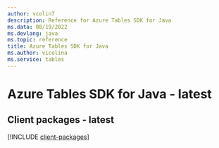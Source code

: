 ```yaml
---
author: vcolin7
description: Reference for Azure Tables SDK for Java
ms.data: 08/19/2022
ms.devlang: java
ms.topic: reference
title: Azure Tables SDK for Java
ms.author: vicolina
ms.service: tables
---
```

# Azure Tables SDK for Java - latest

## Client packages - latest
[!INCLUDE [client-packages](tables-client-index.md)]